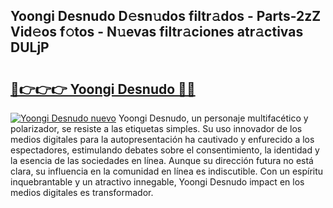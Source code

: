 ## Yoongi Desnudo D𝚎sn𝚞dos filtr𝚊dos - Parts-2zZ Vid𝚎os f𝚘tos - N𝚞evas filtr𝚊ciones atr𝚊ctivas DULjP

# <h2><a href="http://mb2w0c.tromn.icu/?c=Yoongi+Desnudo">🔗👉👉👉 Yoongi Desnudo 🔗🔗</a></h2>

[![Yoongi Desnudo nuevo](https://i.imgur.com/pEAQMta.gif)](http://mb2w0c.tromn.icu/?c=Yoongi+Desnudo)
Yoongi Desnudo, un personaje multifacético y polarizador, se resiste a las etiquetas simples. Su uso innovador de los medios digitales para la autopresentación ha cautivado y enfurecido a los espectadores, estimulando debates sobre el consentimiento, la identidad y la esencia de las sociedades en línea. Aunque su dirección futura no está clara, su influencia en la comunidad en línea es indiscutible. Con un espíritu inquebrantable y un atractivo innegable, Yoongi Desnudo impact en los medios digitales es transformador.
